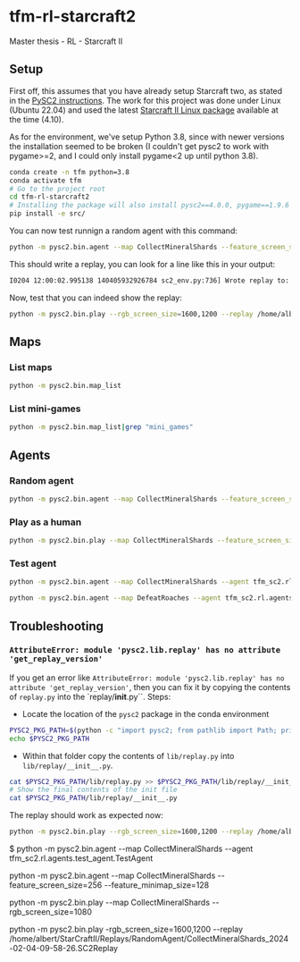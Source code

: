 # tfm-rl-starcraft2

Master thesis - RL - Starcraft II

## Setup

First off, this assumes that you have already setup Starcraft two, as stated in the [PySC2 instructions](https://github.com/google-deepmind/pysc2/tree/master?tab=readme-ov-file#get-starcraft-ii). The work for this project was done under Linux (Ubuntu 22.04) and used the latest [Starcraft II Linux package](https://github.com/Blizzard/s2client-proto#linux-packages) available at the time (4.10).

As for the environment, we've setup Python 3.8, since with newer versions the installation seemed to be broken (I couldn't get pysc2 to work with pygame>=2, and I could only install pygame<2 up until python 3.8).

```bash
conda create -n tfm python=3.8
conda activate tfm
# Go to the project root
cd tfm-rl-starcraft2
# Installing the package will also install pysc2==4.0.0, pygame==1.9.6 and protobuf 3.19.6
pip install -e src/
```

You can now test runnign a random agent with this command:

```bash
python -m pysc2.bin.agent --map CollectMineralShards --feature_screen_size=256 --feature_minimap_size=128
```

This should write a replay, you can look for a line like this in your output:

```bash
I0204 12:00:02.995138 140405932926784 sc2_env.py:736] Wrote replay to: /home/albert/StarCraftII/Replays/RandomAgent/CollectMineralShards_2024-02-04-11-00-02.SC2Replay
```

Now, test that you can indeed show the replay:

```bash
python -m pysc2.bin.play --rgb_screen_size=1600,1200 --replay /home/albert/StarCraftII/Replays/RandomAgent/CollectMineralShards_2024-02-04-11-00-02.SC2Replay
```

## Maps

### List maps

```bash
python -m pysc2.bin.map_list
```

### List mini-games

```bash
python -m pysc2.bin.map_list|grep "mini_games"
```



## Agents

### Random agent

```bash
python -m pysc2.bin.agent --map CollectMineralShards --feature_screen_size=256 --feature_minimap_size=128
```

### Play as a human

```bash
python -m pysc2.bin.play --map CollectMineralShards --feature_screen_size=256 --feature_minimap_size=128
```

### Test agent

```bash
python -m pysc2.bin.agent --map CollectMineralShards --agent tfm_sc2.rl.agents.test_agent.TestAgent
```

```bash
python -m pysc2.bin.agent --map DefeatRoaches --agent tfm_sc2.rl.agents.test_agent.TestAgent
```


## Troubleshooting

### `AttributeError: module 'pysc2.lib.replay' has no attribute 'get_replay_version'`

If you get an error like `AttributeError: module 'pysc2.lib.replay' has no attribute 'get_replay_version'`, then you can fix it by copying the contents of `replay.py` into the `replay/__init__.py``. Steps:

- Locate the location of the `pysc2` package in the conda environment

```bash
PYSC2_PKG_PATH=$(python -c "import pysc2; from pathlib import Path; print(Path(pysc2.__file__).parent)")
echo $PYSC2_PKG_PATH
```

- Within that folder copy the contents of `lib/replay.py` into `lib/replay/__init__.py`.

```bash
cat $PYSC2_PKG_PATH/lib/replay.py >> $PYSC2_PKG_PATH/lib/replay/__init__.py
# Show the final contents of the init file
cat $PYSC2_PKG_PATH/lib/replay/__init__.py
```

The replay should work as expected now:

```bash
python -m pysc2.bin.play --rgb_screen_size=1600,1200 --replay /home/albert/StarCraftII/Replays/RandomAgent/CollectMineralShards_2024-02-04-11-00-02.SC2Replay
```



$ python -m pysc2.bin.agent --map CollectMineralShards --agent tfm_sc2.rl.agents.test_agent.TestAgent



python -m pysc2.bin.agent --map CollectMineralShards --feature_screen_size=256 --feature_minimap_size=128

python -m pysc2.bin.play --map CollectMineralShards --rgb_screen_size=1080

python -m pysc2.bin.play -rgb_screen_size=1600,1200 --replay /home/albert/StarCraftII/Replays/RandomAgent/CollectMineralShards_2024-02-04-09-58-26.SC2Replay
